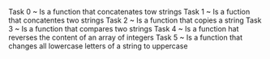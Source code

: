 Task 0 ~ Is a function that concatenates tow strings
Task 1 ~ Is a fuction that concatentes two strings
Task 2 ~ Is a function that copies a string 
Task 3 ~ Is a function that compares two strings 
Task 4 ~ Is a function hat reverses the content of an array of integers
Task 5 ~ Is a function that changes all lowercase letters of a string to uppercase
